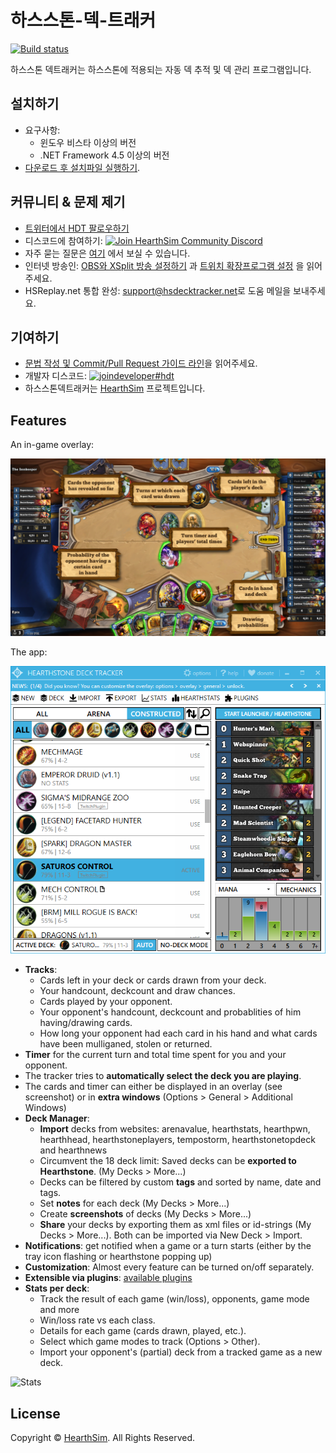 # 하스스톤-덱-트래커
[![Build status](https://ci.appveyor.com/api/projects/status/3wow545sjaq9ybji/branch/master?svg=true)](https://ci.appveyor.com/project/azeier/hearthstone-deck-tracker/branch/master)

하스스톤 덱트래커는 하스스톤에 적용되는 자동 덱 추적 및 덱 관리 프로그램입니다.

## 설치하기
- 요구사항:
  - 윈도우 비스타 이상의 버전
  - .NET Framework 4.5 이상의 버전
- [다운로드 후 설치파일 실행하기](https://hsdecktracker.net/download/).

## 커뮤니티 & 문제 제기
- [트위터에서 HDT 팔로우하기](https://twitter.com/hsdecktracker)
- 디스코드에 참여하기: [![Join HearthSim Community Discord](https://discordapp.com/api/guilds/265636998700728321/widget.png)](https://discord.gg/hearthsim)
- 자주 묻는 질문은 [여기](https://github.com/HearthSim/Hearthstone-Deck-Tracker/wiki/FAQ) 에서 보실 수 있습니다.
- 인터넷 방송인: [OBS와 XSplit 방송 설정하기](https://github.com/HearthSim/Hearthstone-Deck-Tracker/wiki/Streaming-Instructions) 과 [트위치 확장프로그램 설정](https://hsdecktracker.net/twitch/setup/) 을 읽어주세요.
- HSReplay.net 통합 완성: <support@hsdecktracker.net>로 도움 메일을 보내주세요.

## 기여하기
- [문법 작성 및 Commit/Pull Request 가이드 라인](https://github.com/HearthSim/Hearthstone-Deck-Tracker/blob/master/CONTRIBUTING.md)을 읽어주세요.
- 개발자 디스코드: [![joindeveloper#hdt](https://discordapp.com/api/guilds/195326447118712832/widget.png)](https://discord.gg/hearthsim-devs)
- 하스스톤덱트래커는 [HearthSim](https://hearthsim.info) 프로젝트입니다.

## Features
An in-game overlay:

![Overlay](https://github.com/HearthSim/Hearthstone-Deck-Tracker/raw/master/raw-assets/readme/overlay.png "Overlay")

The app: 

![Tracker](https://github.com/HearthSim/Hearthstone-Deck-Tracker/raw/master/raw-assets/readme/hdt-ui.png "HDT UI")

- **Tracks**:
  - Cards left in your deck or cards drawn from your deck.
  - Your handcount, deckcount and draw chances.
  - Cards played by your opponent.
  - Your opponent's handcount, deckcount and probablities of him having/drawing cards.
  - How long your opponent had each card in his hand and what cards have been mulliganed, stolen or returned.  
- **Timer** for the current turn and total time spent for you and your opponent.  
- The tracker tries to **automatically select the deck you are playing**.  
- The cards and timer can either be displayed in an overlay (see screenshot) or in **extra windows** (Options > General > Additional Windows)  
- **Deck Manager**:
  - **Import** decks from websites: arenavalue, hearthstats, hearthpwn, hearthhead, hearthstoneplayers, tempostorm, hearthstonetopdeck and hearthnews  
  - Circumvent the 18 deck limit: Saved decks can be **exported to Hearthstone**. (My Decks > More...)
  - Decks can be filtered by custom **tags** and sorted by name, date and tags.  
  - Set **notes** for each deck (My Decks > More...)  
  - Create **screenshots** of decks (My Decks > More...)  
  - **Share** your decks by exporting them as xml files or id-strings (My Decks > More...). Both can be imported via New Deck > Import.  
- **Notifications**: get notified when a game or a turn starts (either by the tray icon flashing or hearthstone popping up)  
- **Customization**: Almost every feature can be turned on/off separately.
- **Extensible via plugins**: [available plugins](https://github.com/HearthSim/Hearthstone-Deck-Tracker/wiki/Available-Plugins)
- **Stats per deck**:
  - Track the result of each game (win/loss), opponents, game mode and more
  - Win/loss rate vs each class.
  - Details for each game (cards drawn, played, etc.).
  - Select which game modes to track (Options > Other).  
  - Import your opponent's (partial) deck from a tracked game as a new deck.

![Stats](https://i.imgur.com/Wke3Cuw.png "Deck stats")


## License

Copyright © [HearthSim](https://hearthsim.net). All Rights Reserved.
